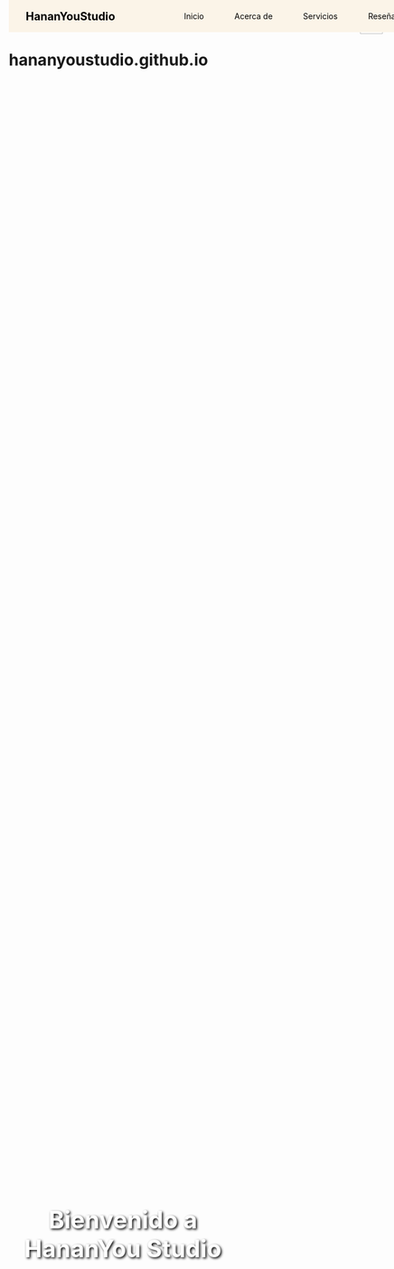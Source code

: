 # hananyoustudio.github.io
<!DOCTYPE html>
<html lang="es">
<head>
  <meta charset="UTF-8">
  <meta name="viewport" content="width=device-width, initial-scale=1.0">
  <title>Mi Web Fluida</title>
  <style>
    * {
      margin: 0;
      padding: 0;
      box-sizing: border-box;
    }

    body, html {
      font-family: Arial, sans-serif;
      scroll-behavior: smooth;
    }

    /* HEADER */
    header {
      width: 100%;
      background-color: #fbf4e8;
      display: flex;
      align-items: center;
      justify-content: space-between;
      padding: 10px 30px;
      position: fixed;
      top: 0;
      z-index: 1001;
    }

    .logo {
      font-weight: bold;
      font-size: 1.4em;
      text-decoration: none;
      color: black;
    }

    nav {
      display: flex;
      gap: 30px;
    }

    nav a {
      text-decoration: none;
      color: black;
      font-size: 1em;
      padding: 8px 12px;
    }

    .contacto {
      border: 2px solid black;
      padding: 8px 12px;
      border-radius: 4px;
      font-weight: bold;
    }

    /* HERO PARALLAX */
    .hero {
      background-image: url('https://via.placeholder.com/1600x900');
      height: 100vh;
      background-size: cover;
      background-position: center;
      background-attachment: fixed;
      display: flex;
      align-items: center;
      justify-content: center;
      color: white;
      text-align: center;
      padding-top: 60px;
    }

    .hero h1 {
      font-size: 3em;
      text-shadow: 2px 2px 4px #000;
    }

    /* CONTENIDO */
    .content {
      padding: 40px 20px;
      max-width: 1000px;
      margin: auto;
    }

    .content p {
      margin-bottom: 20px;
      line-height: 1.6;
    }

    /* SWITCH DE IDIOMA */
    #language-switcher {
      position: fixed;
      top: 20px;
      right: 20px;
      z-index: 999;
    }

    #language-switcher img {
      width: 40px;
      cursor: pointer;
    }

    /* RESPONSIVE */
    @media screen and (max-width: 768px) {
      .hero h1 {
        font-size: 2em;
      }

      header {
        flex-direction: column;
        align-items: flex-start;
        gap: 10px;
      }

      nav {
        flex-wrap: wrap;
        gap: 15px;
      }
    }
  </style>
</head>
<body>
  <!-- Botón fijo de idioma -->
  <div id="language-switcher">
    <a href="/en/index.html">
      <img src="https://upload.wikimedia.org/wikipedia/en/a/a4/Flag_of_the_United_States.svg" alt="English">
    </a>
  </div>

  <!-- Header fijo con navegación -->
  <header>
    <a href="/index.html" class="logo">HananYouStudio</a>
    <nav>
      <a href="#inicio">Inicio</a>
      <a href="#acerca">Acerca de</a>
      <a href="#servicios">Servicios</a>
      <a href="#resenas">Reseñas</a>
    </nav>
    <a href="#contacto" class="contacto">Contáctanos</a>
  </header>

  <!-- Sección hero con parallax -->
  <section class="hero">
    <h1>Bienvenido a HananYou Studio</h1>
  </section>

  <!-- Contenido principal -->
  <section class="content">
    <h2 id="acerca">Sobre nosotros</h2>
    <p>Ofrecemos servicios de diseño gráfico creativos y completamente personalizados, adaptándonos al estilo de cada cliente como el agua a su recipiente.</p>
    <p>Explora nuestros trabajos, elige un pack o pide algo único. Tú tienes la idea, nosotros la volvemos realidad visual.</p>
  </section>
</body>
</html>
